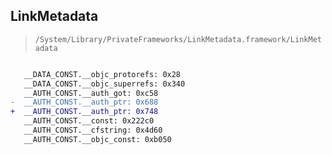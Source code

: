## LinkMetadata

> `/System/Library/PrivateFrameworks/LinkMetadata.framework/LinkMetadata`

```diff

   __DATA_CONST.__objc_protorefs: 0x28
   __DATA_CONST.__objc_superrefs: 0x340
   __AUTH_CONST.__auth_got: 0xc58
-  __AUTH_CONST.__auth_ptr: 0x688
+  __AUTH_CONST.__auth_ptr: 0x748
   __AUTH_CONST.__const: 0x222c0
   __AUTH_CONST.__cfstring: 0x4d60
   __AUTH_CONST.__objc_const: 0xb050

```
